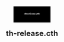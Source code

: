 <div align="center">

<a href="th-release.kro.kr"><img src="https://raw.githubusercontent.com/th-release/th-release/main/th-release.cth.jpg" alt="th-release.cth" width="100" /></a>

<b><big><big>th-release.cth</big></big></b><br />
